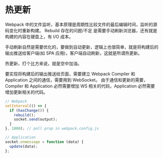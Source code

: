 # 热更新

Webpack 中的文件监听，基本原理是周期性比较文件的最后编辑时间，监听的源码变化时重新构建。 Rebuild 存在的问题/不足 是需要手动刷新浏览器，还有就是构建的内容在硬盘上，有 I/O 成本。

手动刷新自然是需要优化的，要做到自动更新，逻辑上也很简单，就是将构建后的输出推送给客户端(如 SPA 应用)，客户端自动刷新，这就是所谓热更新。

热更新，打个比方来说，就是空中加油。

要实现将构建后的输出推送给页面，需要建立 Webpack Compiler 和 Application 之间的通信，需要用到 WebSocket。 由于通信和更新的需要，Compiler 和 Application 必然需要增加 WS 相关的代码，Application 必然需要增加更新相关的代码。

```js
// Webpack
setInterval(() => {
  if (hasChange()) {
    rebuild();
    socket.send(output);
  }
}, 1000); // poll prop in webpack.config.js

// Application
socket.onmessage = function (data) {
  update(data);
};
```
